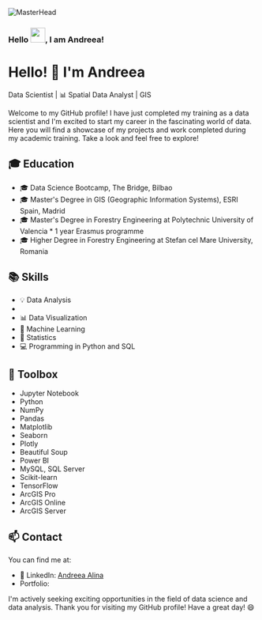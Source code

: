 ![MasterHead](https://yourimageurl.com)

### Hello <img src="https://raw.githubusercontent.com/MartinHeinz/MartinHeinz/master/wave.gif" width="30px">, I am Andreea!
# Hello! 👋 I'm Andreea
 Data Scientist | 📊 Spatial Data Analyst | GIS

Welcome to my GitHub profile! I have just completed my training as a data scientist and I'm excited to start my career in the fascinating world of data. Here you will find a showcase of my projects and work completed during my academic training. Take a look and feel free to explore!

## 🎓 Education
- 🎓 Data Science Bootcamp, The Bridge, Bilbao
- 🎓 Master's Degree in GIS (Geographic Information Systems), ESRI Spain, Madrid
- 🎓 Master's Degree in Forestry Engineering at Polytechnic University of Valencia * 1 year Erasmus programme
- 🎓 Higher Degree in Forestry Engineering at Stefan cel Mare University, Romania

## 📚 Skills
- 💡 Data Analysis
- 
- 📊 Data Visualization
- 🤖 Machine Learning 
- 🧮 Statistics
- 💻 Programming in Python and SQL

## 🧰 Toolbox
- Jupyter Notebook
- Python
- NumPy
- Pandas
- Matplotlib
- Seaborn
- Plotly
- Beautiful Soup
- Power BI
- MySQL, SQL Server
- Scikit-learn
- TensorFlow
- ArcGIS Pro
- ArcGIS Online
- ArcGIS Server

## 📫 Contact
You can find me at:

- 💼 LinkedIn: [Andreea Alina](https://www.linkedin.com/in/andreea-alina/)
- Portfolio: 

I'm actively seeking exciting opportunities in the field of data science and data analysis.
Thank you for visiting my GitHub profile! Have a great day! 😄

<!--
**andreeaacotos/andreeaacotos** is a ✨ _special_ ✨ repository because its `README.md` (this file) appears on your GitHub profile.

Here are some ideas to get you started:

- 🔭 I’m currently working on ...
- 🌱 I’m currently learning ...
- 👯 I’m looking to collaborate on ...
- 🤔 I’m looking for help with ...
- 💬 Ask me about ...
- 📫 How to reach me: ...
- 😄 Pronouns: ...
- ⚡ Fun fact: ...
-->
